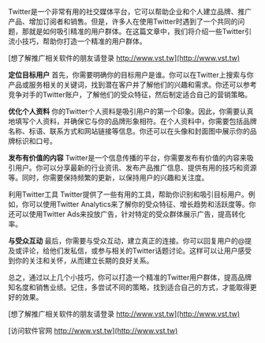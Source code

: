 Twitter是一个非常有用的社交媒体平台，它可以帮助企业和个人建立品牌、推广产品、增加订阅者和销售。但是，许多人在使用Twitter时遇到了一个共同的问题，那就是如何吸引精准的用户群体。在这篇文章中，我们将介绍一些Twitter引流小技巧，帮助你打造一个精准的用户群体。

[想了解推广相关软件的朋友请登录 http://www.vst.tw](http://www.vst.tw)

**定位目标用户**
首先，你需要明确你的目标用户是谁。你可以在Twitter上搜索与你产品或服务相关的关键词，找到潜在客户并了解他们的兴趣和需求。你还可以参考竞争对手的Twitter账户，了解他们的受众特征，然后制定适合自己的营销策略。

**优化个人资料**
你的Twitter个人资料是吸引用户的第一个印象。因此，你需要认真地填写个人资料，并确保它与你的品牌形象相符。在个人资料中，你需要包括品牌名称、标语、联系方式和网站链接等信息。你还可以在头像和封面图中展示你的品牌标识和口号。

**发布有价值的内容**
Twitter是一个信息传播的平台，你需要发布有价值的内容来吸引用户。你可以分享最新的行业资讯、发布产品推广信息、提供有用的技巧和资源等。同时，你需要保持频繁的更新，以保持用户的兴趣和关注度。

利用Twitter工具
Twitter提供了一些有用的工具，帮助你识别和吸引目标用户。例如，你可以使用Twitter Analytics来了解你的受众特征、增长趋势和活跃度等。你还可以使用Twitter Ads来投放广告，针对特定的受众群体展示广告，提高转化率。

**与受众互动**
最后，你需要与受众互动，建立真正的连接。你可以回复用户的@提及或评论，给他们发私信，或参与相关的Twitter话题讨论。这样可以让用户感受到你的关注和关怀，从而建立长期的良好关系。

总之，通过以上几个小技巧，你可以打造一个精准的Twitter用户群体，提高品牌知名度和销售业绩。记住，多尝试不同的策略，找到适合自己的方式，才能取得更好的效果。

[想了解推广相关软件的朋友请登录 http://www.vst.tw](http://www.vst.tw)


[访问软件官网 http://www.vst.tw](http://www.vst.tw)

